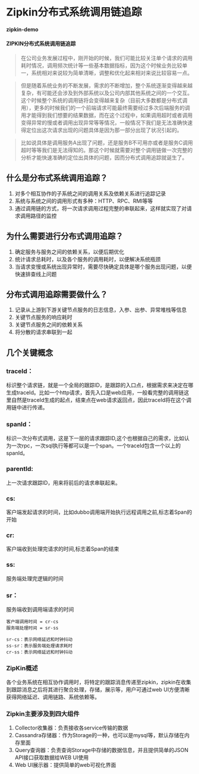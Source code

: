 # Zipkin分布式系统调用链追踪

#### zipkin-demo

#### ZIPKIN分布式系统调用链追踪

> 在公司业务发展过程中，刚开始的时候，我们可能比较关注单个请求的调用耗时情况，调用频次统计等一些基本数据指标，因为这个时候业务比较单一，系统相对来说较为简单清晰，调整和优化起来相对来说比较容易一点。

> 但是随着系统业务的不断发展，需求的不断增加，整个系统逐渐变得越来越复杂，有可能还会涉及到外部系统以及公司内部其他系统之间的一个交互。这个时候整个系统的调用链将会变得越来复杂（目前大多数都是分布式调用），更多的时候我们的一个前端请求可能最终需要经过多次后端服务的调用才能得到我们想要的结果数据，而在这个过程中，如果调用超时或者调用变得异常的慢或者调用出现异常等等情况，一般情况下我们是无法准确快速得定位出这次请求出现的问题具体是因为那一部分出现了状况引起的。

> 比如说具体是调用服务A出现了问题，还是服务B不可用亦或者是服务C调用超时等等我们是无法得知的。那这个时候就需要对整个调用链做一次完整的分析才能快速准确的定位出具体的问题，因而分布式调用追踪就诞生了。

## 什么是分布式系统调用追踪？

1. 对多个相互协作的子系统之间的调用关系及依赖关系进行追踪记录
2. 系统与系统之间的调用形式有多种：HTTP、RPC、RMI等等
3. 通过调用链的方式，将一次请求调用过程完整的串联起来，这样就实现了对请求调用路径的监控

## 为什么需要进行分布式调用追踪？

1. 确定服务与服务之间的依赖关系，以便后期优化
2. 统计请求总耗时，以及各个服务的调用耗时，以便解决系统瓶颈
3. 当请求变慢或系统出现异常时，需要尽快确定具体是哪个服务出现问题，以便快速排查线上问题

## 分布式调用追踪需要做什么？

1. 记录从上游到下游关键节点服务的日志信息，入参、出参、异常堆栈等信息
2. 关键节点服务的响应耗时
3. 关键节点服务之间的依赖关系
4. 将分散的请求串联到一起

## 几个关键概念

### traceId：

标识整个请求链，就是一个全局的跟踪ID，是跟踪的入口点，根据需求来决定在哪生成traceId。比如一个http请求，首先入口是web应用，一般看完整的调用链这里自然是traceId生成的起点，结束点在web请求返回点，因此traceId将在这个调用链中进行传递。

### spanId：

标识一次分布式调用，这是下一层的请求跟踪ID,这个也根据自己的需求，比如认为一次rpc，一次sql执行等都可以是一个span。一个traceId包含一个以上的spanId。

### parentId:

上一次请求跟踪ID，用来将前后的请求串联起来。

### cs:

客户端发起请求的时间，比如dubbo调用端开始执行远程调用之前,标志着Span的开始

### cr:

客户端收到处理完请求的时间,标志着Span的结束

### ss:

服务端处理完逻辑的时间

### sr：

服务端收到调用端请求的时间

```
客户端调用时间 = cr-cs
服务端处理时间 = sr-ss 

sr-cs：表示网络延迟和时钟抖动
ss-sr：表示服务端处理请求耗时
cr-ss：表示网络延迟和时钟抖动
```

### ZipKin概述

各个业务系统在相互协作调用时，将特定的跟踪消息传递至zipkin，zipkin在收集到跟踪消息之后将其进行聚合处理，存储，展示等，用户可通过web UI方便清晰获得网络延迟、调用链路、系统依赖等。

### Zipkin主要涉及到四大组件

1. Collector收集器：负责接收各service传输的数据
2. Cassandra存储器：作为Storage的一种，也可以是mysql等，默认存储在内存里面
3. Query查询器：负责查询Storage中存储的数据信息，并且提供简单的JSON API接口获取数据给WEB UI使用
4. Web UI展示器：提供简单的web可视化界面

